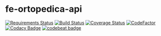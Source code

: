 # fe-ortopedica-api

[![Requirements Status](https://requires.io/github/fernandoe/fe-ortopedica-api/requirements.svg?branch=master)](https://requires.io/github/fernandoe/fe-ortopedica-api/requirements/?branch=master)
[![Build Status](https://travis-ci.org/fernandoe/fe-ortopedica-api.svg?branch=master)](https://travis-ci.org/fernandoe/fe-ortopedica-api)
[![Coverage Status](https://coveralls.io/repos/github/fernandoe/fe-ortopedica-api/badge.svg?branch=master)](https://coveralls.io/github/fernandoe/fe-ortopedica-api?branch=master)
[![CodeFactor](https://www.codefactor.io/repository/github/fernandoe/fe-ortopedica-api/badge)](https://www.codefactor.io/repository/github/fernandoe/fe-ortopedica-api)
[![Codacy Badge](https://api.codacy.com/project/badge/Grade/c3eb0be0fce14755b12b763cb3cb1baf)](https://www.codacy.com/app/fernandoe/fe-ortopedica-api?utm_source=github.com&amp;utm_medium=referral&amp;utm_content=fernandoe/fe-ortopedica-api&amp;utm_campaign=Badge_Grade)
[![codebeat badge](https://codebeat.co/badges/50bde1bb-be81-48a3-96c0-2e894b035bcf)](https://codebeat.co/projects/github-com-fernandoe-fe-ortopedica-api-release-0-0-4)
